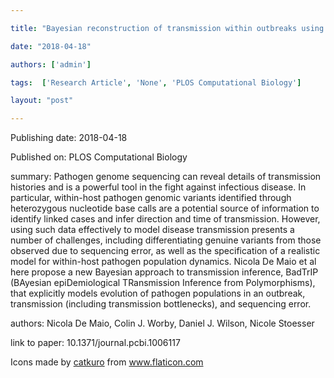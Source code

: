 ---
title: "Bayesian reconstruction of transmission within outbreaks using genomic variants"
date: "2018-04-18"
authors: ['admin']
tags:  ['Research Article', 'None', 'PLOS Computational Biology']
layout: "post"
---
Publishing date: 2018-04-18

Published on: PLOS Computational Biology

summary: Pathogen genome sequencing can reveal details of transmission histories and is a powerful tool in the fight against infectious disease. In particular, within-host pathogen genomic variants identified through heterozygous nucleotide base calls are a potential source of information to identify linked cases and infer direction and time of transmission. However, using such data effectively to model disease transmission presents a number of challenges, including differentiating genuine variants from those observed due to sequencing error, as well as the specification of a realistic model for within-host pathogen population dynamics. Nicola De Maio et al here propose a new Bayesian approach to transmission inference, BadTrIP (BAyesian epiDemiological TRansmission Inference from Polymorphisms), that explicitly models evolution of pathogen populations in an outbreak, transmission (including transmission bottlenecks), and sequencing error. 

authors: Nicola De Maio, Colin J. Worby, Daniel J. Wilson, Nicole Stoesser

link to paper: 10.1371/journal.pcbi.1006117

Icons made by <a href="https://www.flaticon.com/free-icon/bookshelves_3576884" title="catkuro">catkuro</a> from <a href="https://www.flaticon.com/" title="Flaticon"> www.flaticon.com</a>
